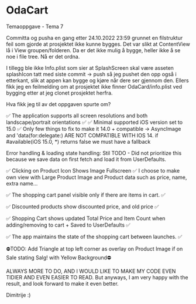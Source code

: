 # OdaCart
Temaoppgave - Tema 7

Committa og pusha en gang etter 24.10.2022 23:59 grunnet en filstruktur feil som gjorde at prosjektet ikke kunne bygges.
Det var slikt at ContentView lå i View groupen/folderen. Da er det ikke mulig å bygge, heller ikke å se noe i file tree.
Nå er det ordna.

I tillegg ble ikke Info.plist som sier at SplashScreen skal være asseten splashIcon tatt med siste commit -> push så jeg pushet den opp også i etterkant, slik at appen kan bygge og kjøre når dere ser gjennom den.
Ellers fikk jeg en feilmelding om at prosjektet ikke finner OdaCard/info.plist ved bygging etter at jeg clonet prosjektet herfra.

Hva fikk jeg til av det oppgaven spurte om?

✅ The application supports all screen resolutions and both landscape/portrait orientations ✅
✅ Minimal supported iOS version set to 15.0 ✅
Only few things to fix to make it 14.0 + compatible 
-> AsyncImage and 'data(for:delegate:) ARE NOT COMPATIBLE WITH IOS 14.
if #available(iOS 15.0, *) returns false we must have a fallback

Error handling & loading state handling: 
Stil TODO - Did not prioritize this because we save data on first fetch and load it from UserDefaults.

✅ Clicking on Product Icon Shows Image Fullscreen ✅
I choose to make own view with Large Product Image and Product data such as price, name, extra name...

✅ The shopping cart panel visible only if there are items in cart. ✅

✅ Discounted products show discounted price, and old price ✅

✅ Shopping Cart shows updated Total Price and Item Count when adding/removing to cart + Saved to UserDefaults ✅

✅ The app maintains the state of the shopping cart between launches. ✅

⛔️TODO: Add Triangle at top left corner as overlay on Product Image if on Sale stating Salg! with Yellow Background⛔️

ALWAYS MORE TO DO, AND I WOULD LIKE TO MAKE MY CODE EVEN TIDIER AND EVEN EASIER TO READ.
But anyways, I am very happy with the result, and look forward to make it even better.

Dimitrije :)
